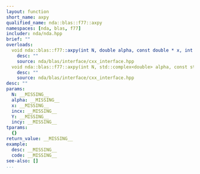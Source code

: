 ```yaml
---
layout: function
short_name: axpy
qualified_name: nda::blas::f77::axpy
namespaces: [nda, blas, f77]
includer: nda/nda.hpp
brief: ""
overloads:
  void nda::blas::f77::axpy(int N, double alpha, const double * x, int incx, double * Y, int incy):
    desc: ""
    source: nda/blas/interface/cxx_interface.hpp
  void nda::blas::f77::axpy(int N, std::complex<double> alpha, const std::complex<double> * x, int incx, std::complex<double> * Y, int incy):
    desc: ""
    source: nda/blas/interface/cxx_interface.hpp
desc: ""
params:
  N: __MISSING__
  alpha: __MISSING__
  x: __MISSING__
  incx: __MISSING__
  Y: __MISSING__
  incy: __MISSING__
tparams:
  {}
return_value: __MISSING__
example:
  desc: __MISSING__
  code: __MISSING__
see-also: []
...
```


